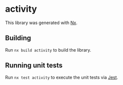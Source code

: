 # activity

This library was generated with [Nx](https://nx.dev).

## Building

Run `nx build activity` to build the library.

## Running unit tests

Run `nx test activity` to execute the unit tests via [Jest](https://jestjs.io).
